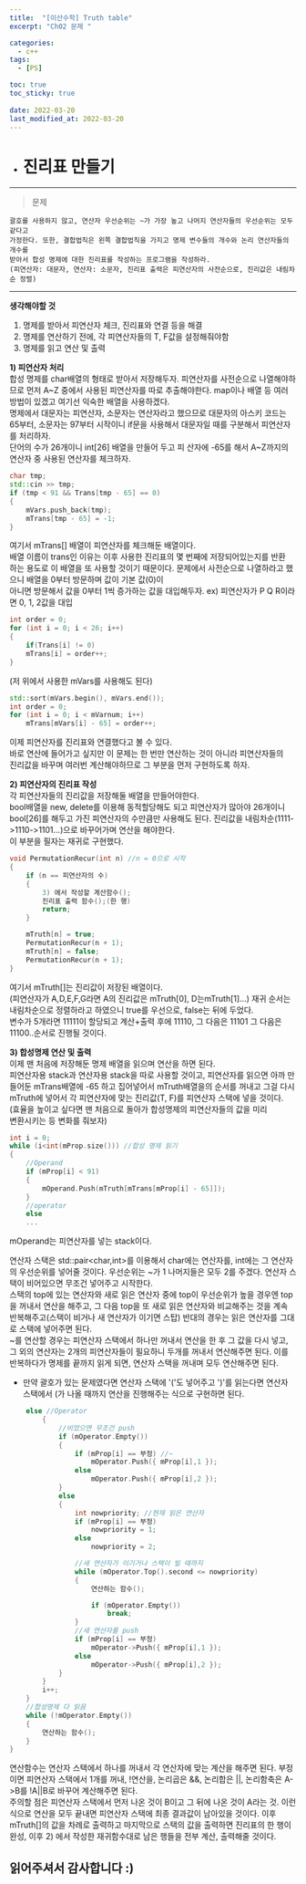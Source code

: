 ```yaml
---
title:  "[이산수학] Truth table"
excerpt: "Ch02 문제 "

categories:
  - c++
tags:
  - [PS]

toc: true
toc_sticky: true
 
date: 2022-03-20
last_modified_at: 2022-03-20
---
```

- # 진리표 만들기
---
>문제

```
괄호를 사용하지 않고, 연산자 우선순위는 ~가 가장 높고 나머지 연산자들의 우선순위는 모두 같다고
가정한다. 또한, 결합법칙은 왼쪽 결합법칙을 가지고 명제 변수들의 개수와 논리 연산자들의 개수를 
받아서 합성 명제에 대한 진리표를 작성하는 프로그램을 작성하라.
(피연산자: 대문자, 연산자: 소문자, 진리표 출력은 피연산자의 사전순으로, 진리값은 내림차순 정렬)
```
---
**생각해야할 것**  

1) 명제를 받아서 피연산자 체크, 진리표와 연결 등을 해결  
2) 명제를 연산하기 전에, 각 피연산자들의 T, F값을 설정해줘야함  
3) 명제를 읽고 연산 및 출력  

**1) 피연산자 처리**  
합성 명제를 char배열의 형태로 받아서 저장해두자.
피연산자를 사전순으로 나열해야하므로 먼저 A~Z 중에서 사용된 피연산자를 따로 추출해야한다.
map이나 배열 등 여러 방법이 있겠고 여기선 익숙한 배열을 사용하겠다.  
명제에서 대문자는 피연산자, 소문자는 연산자라고 했으므로 대문자의 아스키
코드는 65부터, 소문자는 97부터 시작이니 if문을 사용해서 대문자일 때를 구분해서 피연산자를 처리하자.  
단어의 수가 26개이니 int[26] 배열을 만들어 두고 피 산자에 -65를 해서 A~Z까지의 연산자 중 사용된 연산자를 체크하자.  
```c++
char tmp;
std::cin >> tmp;
if (tmp < 91 && Trans[tmp - 65] == 0)
{
    mVars.push_back(tmp);
    mTrans[tmp - 65] = -1;
}
```
여기서 mTrans[] 배열이 피연산자를 체크해둔 배열이다.  
배열 이름이 trans인 이유는 이후 사용한 진리표의 몇 번째에 저장되어있는지를 반환  
하는 용도로 이 배열을 또 사용할 것이기 때문이다.
문제에서 사전순으로 나열하라고 했으니 배열을 0부터 방문하며 값이 기본 값(0)이  
아니면 방문해서 값을 0부터 1씩 증가하는 값을 대입해두자. 
ex) 피연산자가 P Q R이라면 0, 1, 2값을 대입
```c++
int order = 0;
for (int i = 0; i < 26; i++)
{
    if(Trans[i] != 0)
    mTrans[i] = order++;
}
```
(저 위에서 사용한 mVars를 사용해도 된다)
```c++
std::sort(mVars.begin(), mVars.end());
int order = 0;
for (int i = 0; i < mVarnum; i++)
    mTrans[mVars[i] - 65] = order++;
```
이제 피연산자를 진리표와 연결했다고 볼 수 있다.  
바로 연산에 들어가고 싶지만 이 문제는 한 번만 연산하는 것이 아니라 피연산자들의  
진리값을 바꾸며 여러번 계산해야하므로 그 부분을 먼저 구현하도록 하자.  
  
**2) 피연산자의 진리표 작성**  
각 피연산자들의 진리값을 저장해둘 배열을 만들어야한다.  
bool배열을 new, delete를 이용해 동적할당해도 되고 피연산자가 많아야 26개이니 bool[26]를 해두고 가진 피연산자의 수만큼만 사용해도 된다.
진리값을 내림차순(1111->1110->1101...)으로 바꾸어가며 연산을 해야한다.  
이 부분을 필자는 재귀로 구현했다.  
```c++
void PermutationRecur(int n) //n = 0으로 시작
{
    if (n == 피연산자의 수)
    {
        3) 에서 작성할 계산함수();
        진리표 출력 함수();(한 행)
        return;
    }

    mTruth[n] = true;
    PermutationRecur(n + 1);
    mTruth[n] = false;
    PermutationRecur(n + 1);
}
```
여기서 mTruth[]는 진리값이 저장된 배열이다.  
(피연산자가 A,D,E,F,G라면 A의 진리값은 mTruth[0], D는mTruth[1]...)
재귀 순서는 내림차순으로 정렬하라고 하였으니 true를 우선으로, false는 뒤에 두었다.  
변수가 5개라면 11111이 할당되고 계산+출력 후에 11110, 그 다음은 11101 그 다음은 11100..순서로 진행될 것이다.

**3) 합성명제 연산 및 출력**  
이제 맨 처음에 저장해둔 명제 배열을 읽으며 연산을 하면 된다.  
피연산자용 stack과 연산자용 stack을 따로 사용할 것이고, 피연산자를 읽으면 아까 만들어둔  mTrans배열에 -65 하고 집어넣어서 mTruth배열을의 순서를 꺼내고 그걸 다시 mTruth에 넣어서 각 피연산자에 맞는 진리값(T, F)를 피연산자 스택에 넣을 것이다.  
(효율을 높이고 싶다면 맨 처음으로 돌아가 합성명제의 피연산자들의 값을 미리  
변환시키는 등 변화를 줘보자)  
```c++
int i = 0;
while (i<int(mProp.size())) //합성 명제 읽기
{
    //Operand
    if (mProp[i] < 91)
    {
        mOperand.Push(mTruth[mTrans[mProp[i] - 65]]);
    }
    //operator
    else
    ...
```
mOperand는 피연산자를 넣는 stack이다.

연산자 스택은 std::pair<char,int>를 이용해서 char에는 연산자를, int에는 그 연산자의 우선순위를 넣어줄 것이다. 우선순위는 ~가 1 나머지들은 모두 2를 주겠다. 연산자 스택이 비어있으면 무조건 넣어주고 시작한다.  
스택의 top에 있는 연산자와 새로 읽은 연산자 중에 top이 우선순위가 높을 경우엔 top을 꺼내서 연산을 해주고, 그 다음 top을 또 새로 읽은 연산자와 비교해주는 것을 계속 반복해주고(스택이 비거나 새 연산자가 이기면 스탑) 반대의 경우는 읽은 연산자를 그대로 스택에 넣어주면 된다.  
~를 연산할 경우는 피연산자 스택에서 하나만 꺼내서 연산을 한 후 그 값을 다시 넣고, 그 외의 연산자는 2개의 피연산자들이 필요하니 두개를 꺼내서 연산해주면 된다. 이를 반복하다가 명제를 끝까지 읽게 되면, 연산자 스택을 꺼내며 모두 연산해주면 된다.  
+ 만약 괄호가 있는 문제였다면 연산자 스택에 '('도 넣어주고 ')'를 읽는다면 연산자 스택에서 (가 나올 때까지 연산을 진행해주는 식으로 구현하면 된다. 

```c++
    else //Operator
        {
            //비었으면 무조건 push
            if (mOperator.Empty())
            {
                if (mProp[i] == 부정) //~
                    mOperator.Push({ mProp[i],1 });
                else
                    mOperator.Push({ mProp[i],2 });
            }
            else
            {
                int nowpriority; //현재 읽은 연산자
                if (mProp[i] == 부정)
                    nowpriority = 1;
                else
                    nowpriority = 2;

                //새 연산자가 이기거나 스택이 빌 때까지
                while (mOperator.Top().second <= nowpriority)
                {
                    연산하는 함수();

                    if (mOperator.Empty())
                        break;
                }
                //새 연산자를 push
                if (mProp[i] == 부정)
                    mOperator->Push({ mProp[i],1 });
                else
                    mOperator->Push({ mProp[i],2 });
            }
        }
        i++;
    }
    //합성명제 다 읽음
    while (!mOperator.Empty())
    {
        연산하는 함수();
    }
}
```
연산함수는 연산자 스택에서 하나를 꺼내서 각 연산자에 맞는 계산을 해주면 된다.
부정이면 피연산자 스택에서 1개를 꺼내, !연산을, 논리곱은 &&, 논리합은 ||, 논리함축은 A->B를 !A||B로 바꾸어 계산해주면 된다.   
주의할 점은 피연산자 스택에서 먼저 나온 것이 B이고 그 뒤에 나온 것이 A라는 것.
이런 식으로 연산을 모두 끝내면 피연산자 스택에 최종 결과값이 남아있을 것이다.
이후 mTruth[]의 값을 차례로 출력하고 마지막으로 스택의 값을 출력하면 진리표의 한 행이 완성, 이후 2) 에서 작성한 재귀함수대로 남은 행들을 전부 계산, 출력해줄 것이다.
  
읽어주셔서 감사합니다 :)
---  